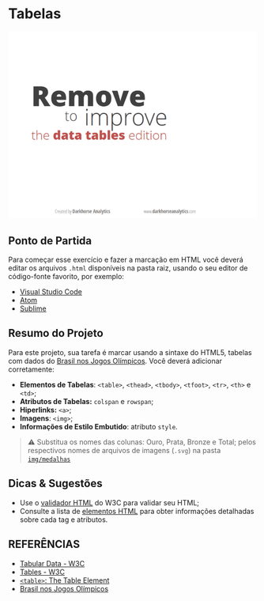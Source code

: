 # Tabelas


![](img/tables.gif)


## Ponto de Partida

Para começar esse exercício e fazer a marcação em HTML você deverá editar os arquivos `.html` disponíveis na pasta raiz, usando o seu editor de código-fonte favorito, por exemplo:

* [Visual Studio Code](https://code.visualstudio.com/)
* [Atom](https://atom.io/)
* [Sublime](sublimetext.com)

## Resumo do Projeto

Para este projeto, sua tarefa é marcar usando a sintaxe do HTML5, tabelas com dados do [Brasil nos Jogos Olímpicos](https://pt.wikipedia.org/wiki/Brasil_nos_Jogos_Ol%C3%ADmpicos). Você deverá adicionar corretamente: 

* **Elementos de Tabelas**: `<table>`, `<thead>`, `<tbody>`, `<tfoot>`, `<tr>`, `<th>` e  `<td>`;
* **Atributos de Tabelas:** `colspan` e `rowspan`;
* **Hiperlinks:** `<a>`;
* **Imagens**: `<img>`;
* **Informações de Estilo Embutido**: atributo `style`.

> ⚠️ Substitua os nomes das colunas: Ouro, Prata, Bronze e Total; pelos respectivos nomes de arquivos de imagens (`.svg`) na pasta [`img/medalhas`](img/medalhas)

## Dicas & Sugestões

* Use o [validador HTML](https://validator.w3.org/) do W3C para validar seu HTML;
* Consulte a lista de [elementos HTML](https://developer.mozilla.org/pt-BR/docs/Web/HTML/Element) para obter informações detalhadas sobre cada tag e atributos.



## REFERÊNCIAS

* [Tabular Data - W3C](https://www.w3.org/TR/html50/tabular-data.html)
* [Tables - W3C](https://www.w3.org/TR/html401/struct/tables.html)
* [`<table>`: The Table Element ](https://developer.mozilla.org/en-US/docs/Web/HTML/Element/table)
* [Brasil nos Jogos Olímpicos](https://pt.wikipedia.org/wiki/Brasil_nos_Jogos_Ol%C3%ADmpicos)



